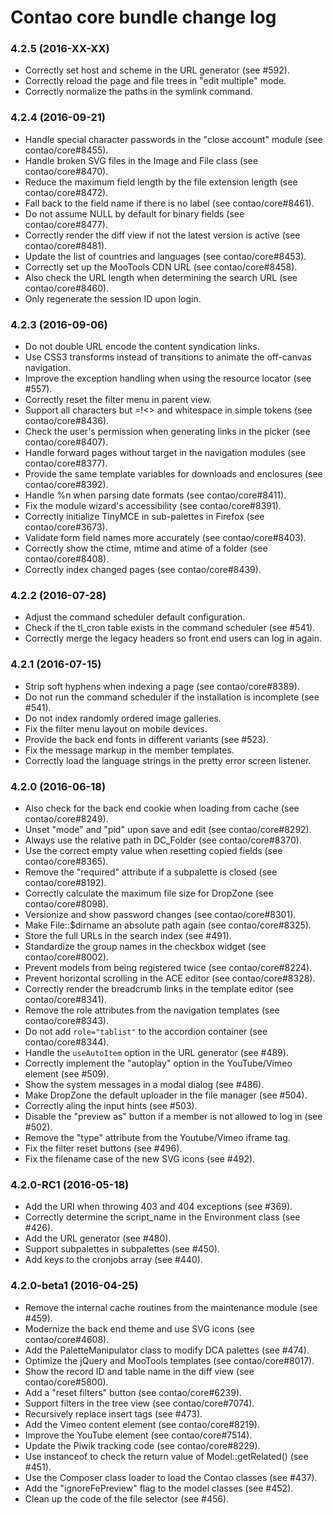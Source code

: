 # Contao core bundle change log

### 4.2.5 (2016-XX-XX)

 * Correctly set host and scheme in the URL generator (see #592).
 * Correctly reload the page and file trees in "edit multiple" mode.
 * Correctly normalize the paths in the symlink command.

### 4.2.4 (2016-09-21)

 * Handle special character passwords in the "close account" module (see contao/core#8455).
 * Handle broken SVG files in the Image and File class (see contao/core#8470).
 * Reduce the maximum field length by the file extension length (see contao/core#8472).
 * Fall back to the field name if there is no label (see contao/core#8461).
 * Do not assume NULL by default for binary fields (see contao/core#8477).
 * Correctly render the diff view if not the latest version is active (see contao/core#8481).
 * Update the list of countries and languages (see contao/core#8453).
 * Correctly set up the MooTools CDN URL (see contao/core#8458).
 * Also check the URL length when determining the search URL (see contao/core#8460).
 * Only regenerate the session ID upon login.

### 4.2.3 (2016-09-06)

 * Do not double URL encode the content syndication links.
 * Use CSS3 transforms instead of transitions to animate the off-canvas navigation.
 * Improve the exception handling when using the resource locator (see #557).
 * Correctly reset the filter menu in parent view.
 * Support all characters but =!<> and whitespace in simple tokens (see contao/core#8436).
 * Check the user's permission when generating links in the picker (see contao/core#8407). 
 * Handle forward pages without target in the navigation modules (see contao/core#8377).
 * Provide the same template variables for downloads and enclosures (see contao/core#8392).
 * Handle %n when parsing date formats (see contao/core#8411).
 * Fix the module wizard's accessibility (see contao/core#8391).
 * Correctly initialize TinyMCE in sub-palettes in Firefox (see contao/core#3673).
 * Validate form field names more accurately (see contao/core#8403).
 * Correctly show the ctime, mtime and atime of a folder (see contao/core#8408).
 * Correctly index changed pages (see contao/core#8439).

### 4.2.2 (2016-07-28)

 * Adjust the command scheduler default configuration.
 * Check if the tl_cron table exists in the command scheduler (see #541).
 * Correctly merge the legacy headers so front end users can log in again.

### 4.2.1 (2016-07-15)

 * Strip soft hyphens when indexing a page (see contao/core#8389).
 * Do not run the command scheduler if the installation is incomplete (see #541).
 * Do not index randomly ordered image galleries.
 * Fix the filter menu layout on mobile devices.
 * Provide the back end fonts in different variants (see #523).
 * Fix the message markup in the member templates.
 * Correctly load the language strings in the pretty error screen listener.

### 4.2.0 (2016-06-18)

 * Also check for the back end cookie when loading from cache (see contao/core#8249).
 * Unset "mode" and "pid" upon save and edit (see contao/core#8292).
 * Always use the relative path in DC_Folder (see contao/core#8370).
 * Use the correct empty value when resetting copied fields (see contao/core#8365).
 * Remove the "required" attribute if a subpalette is closed (see contao/core#8192).
 * Correctly calculate the maximum file size for DropZone (see contao/core#8098).
 * Versionize and show password changes (see contao/core#8301).
 * Make File::$dirname an absolute path again (see contao/core#8325).
 * Store the full URLs in the search index (see #491).
 * Standardize the group names in the checkbox widget (see contao/core#8002).
 * Prevent models from being registered twice (see contao/core#8224).
 * Prevent horizontal scrolling in the ACE editor (see contao/core#8328).
 * Correctly render the breadcrumb links in the template editor (see contao/core#8341).
 * Remove the role attributes from the navigation templates (see contao/core#8343).
 * Do not add `role="tablist"` to the accordion container (see contao/core#8344).
 * Handle the `useAutoItem` option in the URL generator (see #489).
 * Correctly implement the "autoplay" option in the YouTube/Vimeo element (see #509).
 * Show the system messages in a modal dialog (see #486).
 * Make DropZone the default uploader in the file manager (see #504).
 * Correctly aling the input hints (see #503).
 * Disable the "preview as" button if a member is not allowed to log in (see #502).
 * Remove the "type" attribute from the Youtube/Vimeo iframe tag.
 * Fix the filter reset buttons (see #496).
 * Fix the filename case of the new SVG icons (see #492).

### 4.2.0-RC1 (2016-05-18)

 * Add the URI when throwing 403 and 404 exceptions (see #369).
 * Correctly determine the script_name in the Environment class (see #426).
 * Add the URL generator (see #480).
 * Support subpalettes in subpalettes (see #450).
 * Add keys to the cronjobs array (see #440).

### 4.2.0-beta1 (2016-04-25)

 * Remove the internal cache routines from the maintenance module (see #459).
 * Modernize the back end theme and use SVG icons (see contao/core#4608).
 * Add the PaletteManipulator class to modify DCA palettes (see #474).
 * Optimize the jQuery and MooTools templates (see contao/core#8017).
 * Show the record ID and table name in the diff view (see contao/core#5800).
 * Add a "reset filters" button (see contao/core#6239).
 * Support filters in the tree view (see contao/core#7074).
 * Recursively replace insert tags (see #473).
 * Add the Vimeo content element (see contao/core#8219).
 * Improve the YouTube element (see contao/core#7514).
 * Update the Piwik tracking code (see contao/core#8229).
 * Use instanceof to check the return value of Model::getRelated() (see #451).
 * Use the Composer class loader to load the Contao classes (see #437).
 * Add the "ignoreFePreview" flag to the model classes (see #452).
 * Clean up the code of the file selector (see #456).
